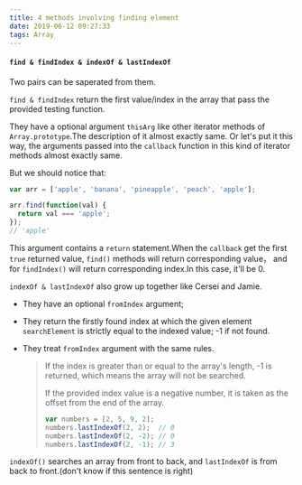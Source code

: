 ```yaml
---
title: 4 methods involving finding element
date: 2019-06-12 09:27:33
tags: Array
---
```


#### `find & findIndex & indexOf & lastIndexOf`

Two pairs can be saperated from them. 

`find & findIndex`  return the first value/index in the array that pass the provided testing function.

<!--more-->

They have a optional argument `thisArg` like other iterator methods of `Array.prototype`.The description of it almost exactly same. Or let's put it this way, the arguments passed into the `callback`   function in this kind of iterator methods almost exactly same.

But we should notice that:

```javascript
var arr = ['apple', 'banana', 'pineapple', 'peach', 'apple'];

arr.find(function(val) {
  return val === 'apple';
});
// 'apple'
```

This argument contains a `return`  statement.When the  `callback`  get the first `true` returned value, `find()`  methods will return corresponding value， and for `findIndex()`  will return corresponding index.In this case, it'll be 0.

`indexOf & lastIndexOf`  also grow up together like Cersei and Jamie.

- They have an optional `fromIndex`  argument;

- They return the firstly found index at which the given element `searchElement`  is strictly equal to the indexed value; -1 if not found.

- They treat `fromIndex`  argument with the same rules.

  > If the index is greater than or equal to the array's length, -1 is returned, which means the array will not be searched.
  >
  > If the provided index value is a negative number, it is taken as the offset from the end of the array.
  >
  > ```js
  > var numbers = [2, 5, 9, 2];
  > numbers.lastIndexOf(2, 2);  // 0
  > numbers.lastIndexOf(2, -2); // 0
  > numbers.lastIndexOf(2, -1); // 3
  > ```

`indexOf()`  searches an array from front to back, and `lastIndexOf`  is from back to front.(don't know if this sentence is right)